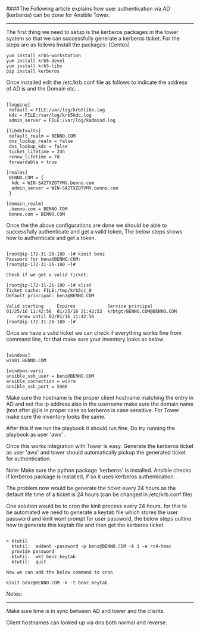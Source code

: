 
####The Following article explains how user authentication via AD (kerberos) can be done for Ansible Tower.

---------------------

The first thing we need to setup is the kerberos packages in the tower system so that we can successfully generate a kerberos ticket. For the steps are as follows
Install the packages: (Centos)

```
yum install krb5-workstation
yum install krb5-devel
yum install krb5-libs
pip install kerberos

```

Once installed edit the /etc/krb.conf file as follows to indicate the address of AD is and the Domain etc…

```

[logging]
 default = FILE:/var/log/krb5libs.log
 kdc = FILE:/var/log/krb5kdc.log
 admin_server = FILE:/var/log/kadmind.log

[libdefaults]
 default_realm = BENNO.COM
 dns_lookup_realm = false
 dns_lookup_kdc = false
 ticket_lifetime = 24h
 renew_lifetime = 7d
 forwardable = true
 
[realms]
 BENNO.COM = {
  kdc = WIN-SA2TXZOTVMV.benno.com
  admin_server = WIN-SA2TXZOTVMV.benno.com
 }

[domain_realm]
 .benno.com = BENNO.COM
 benno.com = BENNO.COM

```



Once the the above configurations are done we should be able to successfully authenticate and get a valid token, 
The below steps shows how to authenticate and get a token.

```

[root@ip-172-31-26-180 ~]# kinit benz
Password for benz@BENNO.COM: 
[root@ip-172-31-26-180 ~]# 

Check if we got a valid ticket.
 
[root@ip-172-31-26-180 ~]# klist
Ticket cache: FILE:/tmp/krb5cc_0
Default principal: benz@BENNO.COM

Valid starting     Expires            Service principal
01/25/16 11:42:56  01/25/16 21:42:53  krbtgt/BENNO.COM@BENNO.COM
	renew until 02/01/16 11:42:56
[root@ip-172-31-26-180 ~]# 

```

Once we have a valid ticket we can check if everything works fine from command line, for that make sure your inventory looks as below 

```

[windows]
win01.BENNO.COM

[windows:vars]
ansible_ssh_user = benz@BENNO.COM
ansible_connection = winrm
ansible_ssh_port = 5986

```


Make sure the hostname is the proper client hostname matching the entry in AD and not the ip address 
also in the username make sure the domain name (text after @)is in proper case as kerberos is case sensitive.
For Tower make sure the inventory looks the same.

After this if we run the playbook it should run fine, Do try running the playbook as user 'awx' .

Once this works integration with Tower is easy. Generate the kerberos ticket as user 'awx' and tower should automatically pickup the 
generated ticket for authentication.

Note: Make sure the python package 'kerberos' is installed. Ansible checks if kerberos package is installed, if so it uses kerberos authentication.

The problem now would be generate the ticket every 24 hours as the default life time of a ticket is 24 hours (can be changed in /etc/krb.conf file)

One solution would be to cron the kinit process every 24 hours. for this to be automated we need to generate a keytab file which stores the
user password and kinit wont prompt for user password, the below steps oultine how to generate this keytab file and then get the kerberos ticket.


```

> ktutil
  ktutil:  addent -password -p benz@BENNO.COM -k 1 -e rc4-hmac
  provide password
  ktutil:  wkt benz.keytab
  ktutil:  quit 

Now we can add the below command to cron

kinit benz@BENNO.COM -k -t benz.keytab

```


Notes:

-------------

Make sure time is in sync between AD and tower and the clients.

Client hostnames can looked up via dns both normal and reverse.



